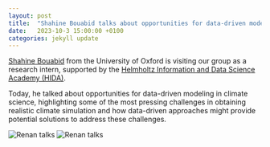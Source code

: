 ```yaml
---
layout: post
title:  "Shahine Bouabid talks about opportunities for data-driven modeling in climate science"
date:   2023-10-3 15:00:00 +0100
categories: jekyll update
---
```

[Shahine Bouabid](https://mashanaslidnyk.github.io/) from the University of Oxford is visiting our group as a research intern, supported by the [Helmholtz Information and Data Science Academy (HIDA)](https://www.helmholtz-hida.de/). 

Today, he talked about opportunities for data-driven modeling in climate science, highlighting some of the most pressing challenges in obtaining realistic climate simulation and how data-driven approaches might provide potential solutions to address these challenges. 

![Renan talks](/assets/img/posts/shahine-talk-1.jpeg)
![Renan talks](/assets/img/posts/shahine-talk-2.jpeg)
